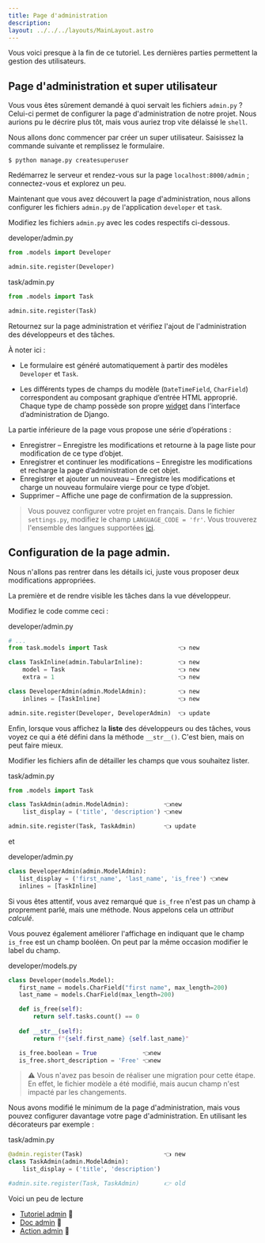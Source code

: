 ```yaml
---
title: Page d'administration
description: 
layout: ../../../layouts/MainLayout.astro
---
```


Vous voici presque à la fin de ce tutoriel. Les dernières parties permettent la gestion des utilisateurs.

## Page d'administration et super utilisateur

Vous vous êtes sûrement demandé à quoi servait les fichiers `admin.py` ? Celui-ci permet de configurer la page d'administration de notre projet. Nous aurions
pu le décrire plus tôt, mais vous auriez trop vite délaissé le `shell`.

Nous allons donc commencer par créer un super utilisateur. Saisissez la commande suivante et remplissez le formulaire.

```
$ python manage.py createsuperuser
```

Redémarrez le serveur et rendez-vous sur la page `localhost:8000/admin` ; connectez-vous et explorez un peu.

Maintenant que vous avez découvert la page d'administration, nous allons configurer les fichiers `admin.py` de l'application `developer` et `task`.

Modifiez les fichiers `admin.py` avec les codes respectifs ci-dessous.

<div class="path">developer/admin.py</div>

```python
from .models import Developer

admin.site.register(Developer)
```

<div class="path">task/admin.py</div>

```python
from .models import Task

admin.site.register(Task)
```

Retournez sur la page administration et vérifiez l'ajout de l'administration des développeurs et des tâches.

À noter ici :

* Le formulaire est généré automatiquement à partir des modèles `Developer` et `Task`.

* Les différents types de champs du modèle (`DateTimeField`, `CharField`) correspondent au composant graphique d’entrée HTML approprié. Chaque type de champ possède son propre [widget](https://docs.djangoproject.com/fr/4.1/ref/forms/widgets/) dans l’interface d’administration de Django.

La partie inférieure de la page vous propose une série d’opérations :

* Enregistrer – Enregistre les modifications et retourne à la page liste pour modification de ce type d’objet.
* Enregistrer et continuer les modifications – Enregistre les modifications et recharge la page d’administration de cet objet.
* Enregistrer et ajouter un nouveau – Enregistre les modifications et charge un nouveau formulaire vierge pour ce type d’objet.
* Supprimer – Affiche une page de confirmation de la suppression.

> Vous pouvez configurer votre projet en français. Dans le fichier `settings.py`, modifiez le champ `LANGUAGE_CODE = 'fr'`. Vous trouverez l'ensemble des langues supportées [ici](https://github.com/django/django/blob/master/django/conf/global_settings.py).

## Configuration de la page admin.

Nous n'allons pas rentrer dans les détails ici, juste vous proposer deux modifications appropriées.

La première et de rendre visible les tâches dans la vue développeur.

Modifiez le code comme ceci :

<div class="path">developer/admin.py</div>

``` python
# ...
from task.models import Task                    👈 new

class TaskInline(admin.TabularInline):          👈 new
    model = Task                                👈 new
    extra = 1                                   👈 new

class DeveloperAdmin(admin.ModelAdmin):         👈 new
    inlines = [TaskInline]                      👈 new

admin.site.register(Developer, DeveloperAdmin)  👈 update
```

Enfin, lorsque vous affichez la **liste** des développeurs ou des tâches, vous voyez ce qui a été défini dans la méthode `__str__()`. C'est bien, mais on peut faire mieux.

Modifier les fichiers afin de détailler les champs que vous souhaitez lister.

<div class="path">task/admin.py</div>

```python
from .models import Task

class TaskAdmin(admin.ModelAdmin):          👈new
    list_display = ('title', 'description') 👈new

admin.site.register(Task, TaskAdmin)        👈 update
```

et 

<div class="path">developer/admin.py</div>

``` python
class DeveloperAdmin(admin.ModelAdmin):
   list_display = ('first_name', 'last_name', 'is_free') 👈new
   inlines = [TaskInline]
```

Si vous êtes attentif, vous avez remarqué que `is_free` n'est pas un champ à proprement parlé, mais une méthode. Nous appelons cela un _attribut calculé_.

Vous pouvez également améliorer l'affichage en indiquant que le champ `is_free` est un champ booléen. On peut par la même occasion modifier le label du champ.

<div class="path">developer/models.py</div>

```python
class Developer(models.Model):
   first_name = models.CharField("first name", max_length=200)
   last_name = models.CharField(max_length=200)

   def is_free(self):
       return self.tasks.count() == 0
   
   def __str__(self):
       return f"{self.first_name} {self.last_name}"

   is_free.boolean = True             👈new
   is_free.short_description = 'Free' 👈new
```

> ⚠️ Vous n'avez pas besoin de réaliser une migration pour cette étape. En effet, le fichier modèle a été modifié, mais aucun champ n'est impacté par les changements.

Nous avons modifié le minimum de la page d'administration, mais vous pouvez configurer davantage votre page d'administration. 
En utilisant les décorateurs par exemple : 

<div class="path">task/admin.py</div>

``` python
@admin.register(Task)                       👈 new
class TaskAdmin(admin.ModelAdmin):         
    list_display = ('title', 'description')

#admin.site.register(Task, TaskAdmin)       👉 old
```

Voici un peu de lecture
* [Tutoriel admin](https://docs.djangoproject.com/fr/4.1/intro/tutorial07/) 📖
* [Doc admin](https://docs.djangoproject.com/fr/4.1/ref/contrib/admin/) 📖
* [Action admin](https://docs.djangoproject.com/fr/4.1/ref/contrib/admin/actions/) 📖
